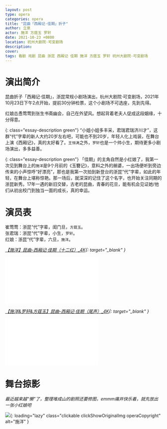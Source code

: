 ```yaml
---
layout: post
type: opera
categories: opera
title: "昆曲「西厢记·佳期」折子"
author: 立泉
actor: 施洋 方莛玉 罗轩
date: 2021-10-23 +0800
location: 杭州大剧院·可变剧场
description: 
cover: 
tags: 看剧 戏剧 昆曲 浙昆 西厢记 佳期 施洋 方莛玉 罗轩 杭州大剧院·可变剧场
---
```


# 演出简介

昆曲折子「西厢记·佳期」，浙昆常规小剧场演出，杭州大剧院·可变剧场，2021年10月23日下午2点开始，提前30分钟检票，这个小剧场不可选座，先到先得。

红娘怂恿莺莺到张生书斋幽会，自己在外望风。想起背着老夫人促成这段姻缘，十分得意。

{: class="essay-description green"}
“小姐小姐多丰采，君瑞君瑞济川才”，这群“代”字辈的新人大约20岁左右吧，可能也不到20岁，年轻人化上戏装，在舞台上演《西厢记》，真的太好看了。`王恒涛`之外，`罗轩`也是一个帅小生，期待更多小剧场演出，多多益善。

{: class="essay-description green"}
「佳期」的主角自然是小红娘了，我第一次见到舞台上的`施洋`是9个月前的《玉簪记》，意料之外的艄婆，一出场便听到旁边传来的小声惊呼“好漂亮”，那也是我第一次拍到新登台的浙昆“代”字辈，如此的年轻，在舞台上堪称惊艳。那一场后，就深深的记住了这个名字，也开始关注同期的浙昆新秀。17年一遇的新旧交替，古老的昆曲，青春的花旦，能有机会见证她/他们从初出校门到独当一面的成长，真的幸运。

# 演员表

崔莺莺：浙昆“代”字辈，闺门旦，`方莛玉`。  
张君瑞：浙昆“代”字辈，小生，`罗轩`。  
红娘：浙昆“代”字辈，六旦，`施洋`。  

*[【施洋】昆曲-西厢记·佳期（十二红）_4K](https://www.bilibili.com/video/BV1uf4y137jz){: target="_blank" }*

<div class="video-container">
<iframe loading="lazy" src="//player.bilibili.com/player.html?aid=378792297&bvid=BV1uf4y137jz&cid=430898459&page=1" scrolling="no" border="0" frameborder="no" framespacing="0" allowfullscreen="true"> </iframe>
</div>

*[【施洋&罗轩&方莛玉】昆曲-西厢记·佳期（尾声）_4K](https://www.bilibili.com/video/BV1eP4y1L7F5){: target="_blank" }*

<div class="video-container">
<iframe loading="lazy" src="//player.bilibili.com/player.html?aid=891338097&bvid=BV1eP4y1L7F5&cid=430140479&page=1" scrolling="no" border="0" frameborder="no" framespacing="0" allowfullscreen="true"> </iframe>
</div>

# 舞台掠影

*最近越来越“懒”了，整理堆成山的剧照还要修图，emmm痛并快乐着，就先放出一张小红娘吧*

![](https://apqx.oss-cn-hangzhou.aliyuncs.com/blog/opera_20211023/xixiangji_jiaqi/DSC07711_thumb.jpg){: loading="lazy" class="clickable clickShowOriginalImg operaCopyright" alt="施洋" }